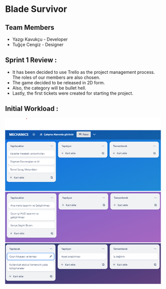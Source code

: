 # Blade Survivor

## Team Members 
* Yazgı Kavukçu - Developer
* Tuğçe Cengiz  - Designer

## Sprint 1 Review : 
* It has been decided to use Trello as the project management process. The roles of our members are also chosen.
* The game decided to be released in 2D form.
* Also, the category will be bullet hell.
* Lastly, the first tickets were created for starting the project.

## Initial Workload :
![Mechanics Tickets](https://github.com/KodMachine/BladeSurvival/blob/main/BladeSurvivor/ScreenShots/mechanics.png)
![UI Tickets](https://github.com/KodMachine/BladeSurvival/blob/main/BladeSurvivor/ScreenShots/ui.png)
![Shared and Research Tickets](https://github.com/KodMachine/BladeSurvival/blob/main/BladeSurvivor/ScreenShots/shared.png)
